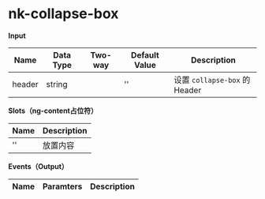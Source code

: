 # nk-collapse-box

**Input**

| Name | Data Type |  Two-way | Default Value | Description |
| --- | --- | --- | --- | --- |
| header | string | | '' | 设置 `collapse-box` 的Header |
 
**Slots（ng-content占位符）**

| Name | Description |
| --- | --- |
| '' | 放置内容 |

**Events（Output）**

| Name | Paramters | Description |
| --- | --- | --- |
